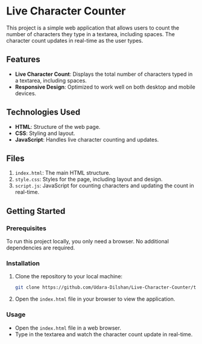 
# Live Character Counter

This project is a simple web application that allows users to count the number of characters they type in a textarea, including spaces. The character count updates in real-time as the user types.

## Features
- **Live Character Count**: Displays the total number of characters typed in a textarea, including spaces.
- **Responsive Design**: Optimized to work well on both desktop and mobile devices.

## Technologies Used
- **HTML**: Structure of the web page.
- **CSS**: Styling and layout.
- **JavaScript**: Handles live character counting and updates.

## Files
1. `index.html`: The main HTML structure.
2. `style.css`: Styles for the page, including layout and design.
3. `script.js`: JavaScript for counting characters and updating the count in real-time.

## Getting Started

### Prerequisites
To run this project locally, you only need a browser. No additional dependencies are required.

### Installation
1. Clone the repository to your local machine:

   ```bash
   git clone https://github.com/Udara-Dilshan/Live-Character-Counter/tree/main
   ```

2. Open the `index.html` file in your browser to view the application.

### Usage
- Open the `index.html` file in a web browser.
- Type in the textarea and watch the character count update in real-time.

